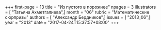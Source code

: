 +++
first-page = 13
title = "Из пустого в порожнее"
npages = 3
illustrators = [ "Татьяна Ахметгалиева",]
month = "06"
rubric = "Математические сюрпризы"
authors = [ "Александр Бердников",]
issues = [ "2013_06",]
year = "2013"
date = "2017-04-24T15:37:57+03:00"
+++
